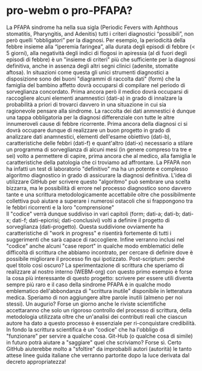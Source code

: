 # pro-webm o pro-PFAPA?
La PFAPA sindrome ha nella sua sigla (Periodic Fevers with Aphthous stomatitis, Pharyngitis, and Adenitis) tutti i criteri diagnostici “possibili”, non però quelli “obbligatori” per la diagnosi.
Per esempio, la periodicità della febbre insieme alla “iperemia faringea”, alla durata degli episodi di febbre (< 5 giorni), alla negatività degli indici di flogosi in apiressia (al di fuori degli episodi di febbre) è un "insieme di criteri" più che sufficiente per la diagnosi definitiva, anche in assenza degli altri segni clinici (adenite, stomatite aftosa).
In situazioni come questa gli unici strumenti diagnostici a disposizione sono dei buoni "diagrammi di raccolta dati" (form) che la famiglia del bambino affetto dovrà occuparsi di compilare nel periodo di sorveglianza concordato.
Prima ancora però il medico dovrà occuparsi di raccogliere alcuni elementi anamnestici (dati-a) in grado di innalzare la probabilità a priori di trovarci davvero in una situazione in cui sia ragionevole pensare alla sindrome.
La raccolta dei dati anmnestici è dunque una tappa obbligatoria  per la diagnosi differenziale con tutte le altre innumeroveli cause di febbre ricorrente. 
Prima ancora della diagnosi ci si dovrà occupare dunque di realizzare un buon progetto in grado di analizzare dati anamnestici, elementi dell'esame obiettivo (dati-b), caratteristiche delle febbri (dati-f) e quant'altro (dati-x) necessario a stilare un programma di sorveglianza di alcuni mesi (in genere compreso tra tre e sei) volto a permettere di capire, prima ancora che al medico, alla famiglia le caratteristiche della patologia che ci troviamo ad affrontare. 
La PFAPA non ha infatti un test di laboratorio "definitivo" ma ha un potente e complesso algoritmo diagnostico in grado di assicurare la diagnosi definitiva.
L'idea di utilizzare GitHub per scrivere questo "algoritmo" può sembrare una scelta bizzarra, ma le possibilità di errore nel processo diagnostico sono davvero tante e una scrittura metodologicamente accettabile oltre che possibilmente collettiva può aiutare a superare i numerosi ostacoli che si frappongono tra le febbri ricorrenti e la loro "comprensione"  
Il "codice" verrà dunque suddiviso in vari capitoli (form; dati-a; dati-b; dati-x; dati-f; dati-epicrisi; dati-conclusivi) volti a definire il progetto di sorveglianza (dati-progetto). Questa suddivione ovviamente ha caratteristiche di "work in progress" e risentirà fortemente di tutti i suggerimenti che sarà capace di raccogliere. Infine verranno inclusi nel "codice" anche alcuni "case report" in qualche modo emblematici delle difficoltà di scrittura che abbiamo incontrato, per cercare di definire dove è possibile migliorare il processo fin qui ipotizzato. 
Post-scriptum: perché quel titolo così oscuro? La sperimentazione di scrittura che speriamo di realizzare al nostro interno (WEBM-org) con questo primo esempio è forse la cosa più interessante di questo progetto: scrivere per essere utili diventa sempre più raro e il caso della sindrome PFAPA è in qualche modo emblematico dell'abbondanza di "scrittura inutile" disponibile in letteratura medica. 
Speriamo di non aggiungere altre parole inutili (almeno per noi stessi). 
Un augurio? Forse un giorno anche le riviste scientifiche accettaranno che solo un rigoroso controllo del processo di scrittura, della metodologia utilizzata oltre che un'analisi dei contributi reali che ciascun autore ha dato a questo processo è essenziale per ri-conquistare credibilità.   
In fondo la scrittura scientifica è un "codice" che ha l'obbligo di "funzionare" per servire a qualche cosa. Git-Hub (o qualche cosa di simile) in futuro potrà aiutare a "saggiare" quel che scriviamo? Forse sì. Certo GitHub aiuterebbe molto a "sfoltire" da improbabili autori (autorità) le tanto attese linee guida italiane che verranno partorite dopo la luce derivata dal decreto appropriatezza!
